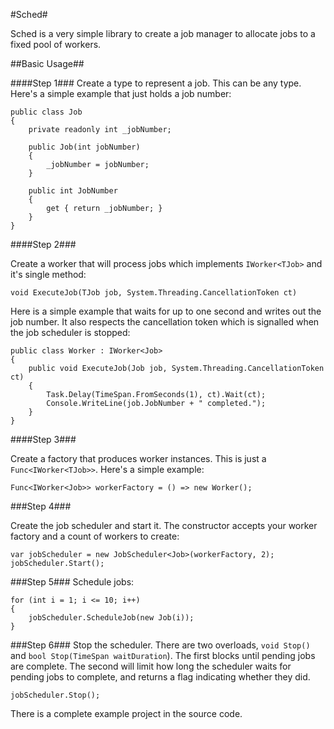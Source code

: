#Sched#

Sched is a very simple library to create a job manager to allocate jobs to a fixed pool of workers.

##Basic Usage##

####Step 1###
Create a type to represent a job. This can be any type. Here's a simple example that just holds a job number:

    public class Job
    {
        private readonly int _jobNumber;

        public Job(int jobNumber)
        {
            _jobNumber = jobNumber;
        }

        public int JobNumber
        {
            get { return _jobNumber; }
        }
    }

####Step 2###

Create a worker that will process jobs which implements `IWorker<TJob>` and it's single method:

    void ExecuteJob(TJob job, System.Threading.CancellationToken ct)

Here is a simple example that waits for up to one second and writes out the job number. It also respects the cancellation token which is signalled when the job scheduler is stopped:

    public class Worker : IWorker<Job>
    {
        public void ExecuteJob(Job job, System.Threading.CancellationToken ct)
        {
            Task.Delay(TimeSpan.FromSeconds(1), ct).Wait(ct);
            Console.WriteLine(job.JobNumber + " completed.");
        }
    }

####Step 3###

Create a factory that produces worker instances. This is just a `Func<IWorker<TJob>>`. Here's a simple example:

    Func<IWorker<Job>> workerFactory = () => new Worker();

###Step 4###

Create the job scheduler and start it. The constructor accepts your worker factory and a count of workers to create:

    var jobScheduler = new JobScheduler<Job>(workerFactory, 2);
    jobScheduler.Start();

###Step 5###
Schedule jobs:

    for (int i = 1; i <= 10; i++)
    {
        jobScheduler.ScheduleJob(new Job(i));
    }

###Step 6###
Stop the scheduler. There are two overloads, `void Stop()` and `bool Stop(TimeSpan waitDuration`). The first blocks until pending jobs are complete. The second will limit how long the scheduler waits for pending jobs to complete, and returns a flag indicating whether they did.

    jobScheduler.Stop();

There is a complete example project in the source code.
 